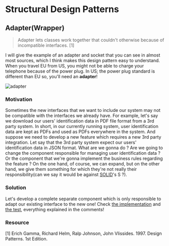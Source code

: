 # Structural Design Patterns

## Adapter(Wrapper)

> Adapter lets classes work together that couldn't otherwise because of incompatible interfaces. [1]

I will give the example of an adapter and socket that you can see in almost most sources, which I think makes this design pattern easy to understand. When you travel EU from US, you might not be able to charge your telephone because of the power plug.
In US; the power plug standard is different than EU so, you'll need an **adapter**!

![adapter](https://m.media-amazon.com/images/W/WEBP_402378-T2/images/I/31pAm6p4fDL._AC_.jpg)

### Motivation

Sometimes the new interfaces that we want to include our system may not be compatible with the interfaces we already have. For example, let's say we download our users' identification data in PDF file format from a 3rd party system. In short, in our currently running system, user identification data are kept as PDFs and used as PDFs everywhere in the system. And suppose we need to develop a new feature which requires a new 3rd party integration. Let say that the 3rd party system expect our users' identification data in JSON format. What are we gonna do ? Are we going to change the component responsible for managing user identification data ? Or the component that we're gonna implement the business rules regarding the feature ? On the one hand, of course, we can expand, but on the other hand, we give them something for which they're not really their responsibility(can we say it would be against [SOLID](https://en.wikipedia.org/wiki/SOLID)'s S ?). 

### Solution

Let's develop a complete separate component which is only responsible to adapt our existing interface to the new one! Check [the implementation](https://github.com/onurkybsi/design-patterns/tree/main/structural/src/main/java/org/kybprototyping/adapter) and [the test](https://github.com/onurkybsi/design-patterns/blob/main/structural/src/test/java/org/kybprototyping/adapter/NewThirdPartyAdapterTest.java#L17), everything explained in the comments! 

### Resource

[1] Erich Gamma, Richard Helm, Ralp Johnson, John Vlissides. 1997. Design Patterns. 1st Edition.
